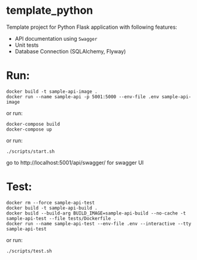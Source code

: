 # template_python
Template project for Python Flask application with following features:

- API documentation using `Swagger`
- Unit tests
- Database Connection (SQLAlchemy, Flyway)


# Run:
```
docker build -t sample-api-image .
docker run --name sample-api -p 5001:5000 --env-file .env sample-api-image
```
or run:
```
docker-compose build
docker-compose up
```
or run:
```
./scripts/start.sh
```

go to http://localhost:5001/api/swagger/ for swagger UI

# Test:
```
docker rm --force sample-api-test 
docker build -t sample-api-build .
docker build --build-arg BUILD_IMAGE=sample-api-build --no-cache -t sample-api-test --file tests/Dockerfile .
docker run --name sample-api-test --env-file .env --interactive --tty sample-api-test
```
or run:
```
./scripts/test.sh
```
